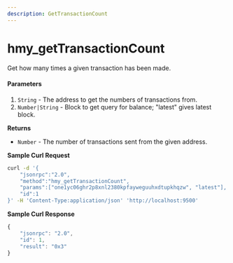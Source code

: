 ```yaml
---
description: GetTransactionCount
---
```


# hmy\_getTransactionCount

Get how many times a given transaction has been made.

#### Parameters

1. `String` - The address to get the numbers of transactions from.
2. `Number|String` - Block to get query for balance; "latest" gives latest block.

**Returns**

* `Number` - The number of transactions sent from the given address.

**Sample Curl Request**

```bash
curl -d '{
    "jsonrpc":"2.0",
    "method":"hmy_getTransactionCount",
    "params":["one1yc06ghr2p8xnl2380kpfayweguuhxdtupkhqzw", "latest"],
    "id":1
}' -H 'Content-Type:application/json' 'http://localhost:9500'
```

**Sample Curl Response**

```javascript
{
    "jsonrpc": "2.0",
    "id": 1,
    "result": "0x3"
}
```

